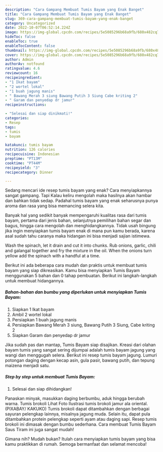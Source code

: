 ```yaml
---
description: "Cara Gampang Membuat Tumis Bayam yang Enak Banget"
title: "Cara Gampang Membuat Tumis Bayam yang Enak Banget"
slug: 369-cara-gampang-membuat-tumis-bayam-yang-enak-banget
category: Uncategorized
date: 2022-10-07T06:52:14.224Z
image: https://img-global.cpcdn.com/recipes/5e5085296b68a9fb/680x482cq70/tumis-bayam-foto-resep-utama.jpg
hideToc: false
enableToc: true
enableTocContent: false
thumbnail: https://img-global.cpcdn.com/recipes/5e5085296b68a9fb/680x482cq70/tumis-bayam-foto-resep-utama.jpg
cover: https://img-global.cpcdn.com/recipes/5e5085296b68a9fb/680x482cq70/tumis-bayam-foto-resep-utama.jpg
author: Admin
authorAv: notfound
ratingvalue: 4.6
reviewcount: 16
recipeingredient:
- "1 Ikat bayam"
- "2 wortel lokal"
- "1 buah jagung manis"
- " Bawang Merah 3 siung Bawang Putih 3 Siung Cabe kriting 2"
- " Garam dan penyedap dr jamur"
recipeinstructions:

- "Selesai dan siap dinikmati!"
categories:
- Resep
tags:
- tumis
- bayam

katakunci: tumis bayam 
nutrition: 126 calories
recipecuisine: Indonesian
preptime: "PT13M"
cooktime: "PT44M"
recipeyield: "3"
recipecategory: Dinner

---
```



Sedang mencari ide resep tumis bayam yang enak? Cara menyiapkannya sangat gampang. Tapi Kalau keliru mengolah maka hasilnya akan hambar dan bahkan tidak sedap. Padahal tumis bayam yang enak seharusnya punya aroma dan rasa yang bisa memancing selera kita.


Banyak hal yang sedikit banyak mempengaruhi kualitas rasa dari tumis bayam, pertama dari jenis bahan, selanjutnya pemilihan bahan segar dan bagus, hingga cara mengolah dan menghidangkannya. Tidak usah bingung jika ingin menyiapkan tumis bayam enak di mana pun kamu berada, karena asal sudah tahu caranya maka hidangan ini bisa menjadi sajian istimewa.

Wash the spinach, let it drain and cut it into chunks. Rub onions, garlic, chili and galangal together and fry the mixture in the oil. When the onions turn yellow add the spinach with a handful at a time.


Berikut ini ada beberapa cara mudah dan praktis untuk membuat tumis bayam yang siap dikreasikan. Kamu bisa menyiapkan Tumis Bayam menggunakan 5 bahan dan 0 tahap pembuatan. Berikut ini langkah-langkah untuk membuat hidangannya.

<!--inarticleads1-->

##### Bahan-bahan dan bumbu yang diperlukan untuk menyiapkan Tumis Bayam:

1. Siapkan 1 Ikat bayam
1. Ambil 2 wortel lokal
1. Persiapkan 1 buah jagung manis
1. Persiapkan  Bawang Merah 3 siung, Bawang Putih 3 Siung, Cabe kriting 2
1. Siapkan  Garam dan penyedap dr jamur


Jika sudah pas dan mantap, Tumis Bayam siap disajikan. Kreasi dari olahan bayam tumis yang sangat sering dijumpai adalah tumis bayam jagung yang wangi dan menggugah selera. Berikut ini resep tumis bayam jagung. Lumuri potongan daging dengan kecap asin, gula pasir, bawang putih, dan tepung maizena menjadi satu. 

<!--inarticleads2-->

##### Step by step untuk membuat Tumis Bayam:


1. Selesai dan siap dihidangkan!

Panaskan minyak, masukkan daging berbumbu, aduk hingga berubah warna. Tumis brokoli Lihat Foto Ilustrasi tumis brokoli jamur ala oriental. (PIXABAY/ KAKUKO) Tumis brokoli dapat ditambahkan dengan berbagai sayuran pelengkap lainnya, misalnya jagung muda. Selain itu, dapat pula ditambahkan protein pelengkap seperti ayam atau daging sapi. Resep tumis brokoli ini dimasak dengan bumbu sederhana. Cara membuat Tumis Bayam Saus Tiram ini juga sangat mudah! 

Gimana nih? Mudah bukan? Itulah cara menyiapkan tumis bayam yang bisa kamu praktikkan di rumah. Semoga bermanfaat dan selamat mencoba!
